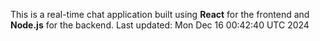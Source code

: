 This is a real-time chat application built using **React** for the frontend and **Node.js** for the backend.
Last updated: Mon Dec 16 00:42:40 UTC 2024
